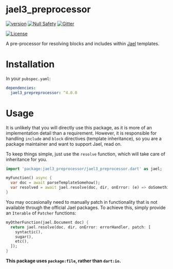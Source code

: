 # jael3_preprocessor
[![version](https://img.shields.io/badge/pub-v4.0.0-brightgreen)](https://pub.dartlang.org/packages/jael3_preprocessor)
[![Null Safety](https://img.shields.io/badge/null-safety-brightgreen)](https://dart.dev/null-safety)
[![Gitter](https://img.shields.io/gitter/room/angel_dart/discussion)](https://gitter.im/angel_dart/discussion)

[![License](https://img.shields.io/github/license/dukefirehawk/angel)](https://github.com/dukefirehawk/angel/tree/angel3/packages/jael/jael_preprocessor/LICENSE)

A pre-processor for resolving blocks and includes within
[Jael](https://github.com/dukefirehawk/angel/tree/angel3/packages/jael/jael) templates.

# Installation
In your `pubspec.yaml`:

```yaml
dependencies:
  jael3_prepreprocessor: ^4.0.0
```

# Usage
It is unlikely that you will directly use this package, as it is
more of an implementation detail than a requirement. However, it
is responsible for handling `include` and `block` directives
(template inheritance), so you are a package maintainer and want
to support Jael, read on.

To keep things simple, just use the `resolve` function, which will
take care of inheritance for you.

```dart
import 'package:jael3_preprocessor/jael3_preprocessor.dart' as jael;

myFunction() async {
  var doc = await parseTemplateSomehow();
  var resolved = await jael.resolve(doc, dir, onError: (e) => doSomething());
}
```

You may occasionally need to manually patch in functionality that is not
available through the official Jael packages. To achieve this, simply
provide an `Iterable` of `Patcher` functions:

```dart
myOtherFunction(jael.Document doc) {
  return jael.resolve(doc, dir, onError: errorHandler, patch: [
    syntactic(),
    sugar(),
    etc(),
  ]);
}
```

**This package uses `package:file`, rather than `dart:io`.**